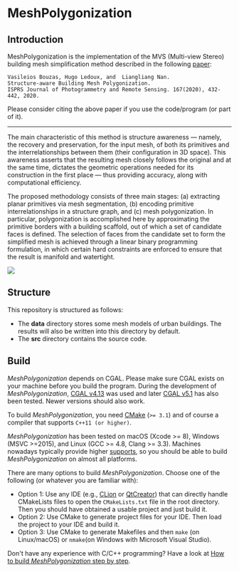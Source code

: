 # MeshPolygonization
## Introduction

MeshPolygonization is the implementation of the MVS (Multi-view Stereo) 
building mesh simplification method described in the following 
[paper](https://www.sciencedirect.com/science/article/pii/S0924271620301969):
```
Vasileios Bouzas, Hugo Ledoux, and  Liangliang Nan.
Structure-aware Building Mesh Polygonization. 
ISPRS Journal of Photogrammetry and Remote Sensing. 167(2020), 432-442, 2020.
```
Please consider citing the above paper if you use the code/program (or part of it). 

---

The main characteristic of this method is structure awareness — namely, the recovery 
and preservation, for the input mesh, of both its primitives and the interrelationships 
between them (their configuration in 3D space). This awareness asserts that the 
resulting mesh closely follows the original and at the same time, dictates the 
geometric operations needed for its construction in the first place — thus providing 
accuracy, along with computational efficiency.

The proposed methodology consists of three main stages: (a) extracting planar primitives 
via mesh segmentation, (b) encoding primitive interrelationships in a structure graph, and
(c) mesh polygonization. In particular, polygonization is accomplished here by 
approximating the primitive borders with a building scaffold, out of which a set of 
candidate faces is defined. The selection of faces from the candidate set to form 
the simplified mesh is achieved through a linear binary programming formulation, in which
certain hard constraints are enforced to ensure that the result is manifold and watertight.

![](images/overview.png)



## Structure
This repository is structured as follows:
  - The **data** directory stores some mesh models of urban buildings. The results will also be written 
    into this directory by default.
  - The **src** directory contains the source code.
  
## Build

*MeshPolygonization* depends on CGAL. Please make sure CGAL exists on your machine before you build 
the program. During the development of *MeshPolygonization*, [CGAL v4.13](https://github.com/CGAL/cgal/releases/tag/releases/CGAL-4.13) was
 used and later [CGAL v5.1](https://github.com/CGAL/cgal/releases/tag/v5.1) has also been tested. 
 Newer versions should also work.

To build *MeshPolygonization*, you need [CMake](https://cmake.org/download/) (`>= 3.1`) and of course a compiler 
that supports `C++11 (or higher)`.

*MeshPolygonization* has been tested on macOS (Xcode >= 8), Windows (MSVC >=2015), and 
Linux (GCC >= 4.8, Clang >= 3.3). Machines nowadays typically provide higher 
[supports](https://en.cppreference.com/w/cpp/compiler_support), so you should be 
able to build *MeshPolygonization* on almost all platforms.

There are many options to build *MeshPolygonization*. Choose one of the following (or 
whatever you are familiar with):

- Option 1: Use any IDE (e.g., [CLion](https://www.jetbrains.com/clion/) or 
[QtCreator](https://www.qt.io/product)) that can directly handle CMakeLists files to open 
the `CMakeLists.txt` file in the root directory. Then you should have obtained a usable project 
and just build it.
- Option 2: Use CMake to generate project files for your IDE. Then load the project to your IDE and 
build it.
- Option 3: Use CMake to generate Makefiles and then `make` (on Linux/macOS) or `nmake`(on Windows with Microsoft 
Visual Studio).

Don't have any experience with C/C++ programming? Have a look at [How to build *MeshPolygonization* 
step by step](./How_to_build.md).
